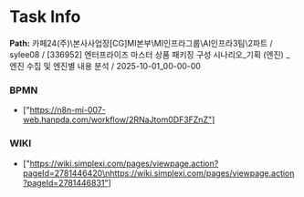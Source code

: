 # Task Info

**Path:** 카페24(주)\본사사업장\[CG]MI본부\MI인프라그룹\AI인프라3팀\2파트 / sylee08 / [336952] 엔터프라이즈 마스터 상품 패키징 구성 시나리오_기획 (엔진) _ 엔진 수집 및 엔진별 내용 분석 / 2025-10-01_00-00-00

### BPMN
- ["https://n8n-mi-007-web.hanpda.com/workflow/2RNaJtom0DF3FZnZ"]

### WIKI
- ["https://wiki.simplexi.com/pages/viewpage.action?pageId=2781446420\nhttps://wiki.simplexi.com/pages/viewpage.action?pageId=2781446831"]

